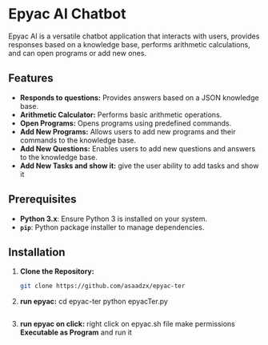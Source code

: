 # Epyac AI Chatbot

Epyac AI is a versatile chatbot application that interacts with users, provides responses based on a knowledge base, performs arithmetic calculations, and can open programs or add new ones.

## Features

- **Responds to questions:** Provides answers based on a JSON knowledge base.
- **Arithmetic Calculator:** Performs basic arithmetic operations.
- **Open Programs:** Opens programs using predefined commands.
- **Add New Programs:** Allows users to add new programs and their commands to the knowledge base.
- **Add New Questions:** Enables users to add new questions and answers to the knowledge base.
- **Add New Tasks and show it:** give the user ability to add tasks and show it

## Prerequisites

- **Python 3.x**: Ensure Python 3 is installed on your system.
- **`pip`**: Python package installer to manage dependencies.

## Installation

1. **Clone the Repository:**

   ```bash
   git clone https://github.com/asaadzx/epyac-ter
   ```
2. **run epyac:**
   cd epyac-ter
   python epyacTer.py
   ```
3. **run epyac on click:**
   right click on epyac.sh file
   make permissions **Executable as Program**
   and run it 
